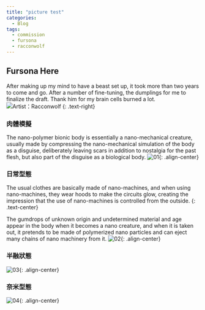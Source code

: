 ```yaml
---
title: "picture test"
categories:
  - Blog
tags:
  - commission
  - fursona
  - racconwolf
---
```


## Fursona Here

After making up my mind to have a beast set up, it took more than two years to come and go.
After a number of fine-tuning, the dumplings for me to finalize the draft.
Thank him for my brain cells burned a lot.
![Artist：Racconwolf](https://twitter.com/racoonwolf)
{: .text-right}

### 肉體模擬
The nano-polymer bionic body is essentially a nano-mechanical creature, 
usually made by compressing the nano-mechanical simulation of the body as a disguise, 
deliberately leaving scars in addition to nostalgia for the past flesh, 
but also part of the disguise as a biological body.
![01](https://i.imgur.com/6c2q141.png){: .align-center}

### 日常型態
The usual clothes are basically made of nano-machines, and when using nano-machines, they wear hoods to make the circuits glow, creating the impression that the use of nano-machines is controlled from the outside.
{: .text-center}

The gumdrops of unknown origin and undetermined material and age appear in the body when it becomes a nano creature, and when it is taken out, it pretends to be made of polymerized nano particles and can eject many chains of nano machinery from it.
![02](https://i.imgur.com/e5d0MXA.png){: .align-center}

### 半融狀態
![03](https://i.imgur.com/es5ErVA.png){: .align-center}

### 奈米型態
![04](https://i.imgur.com/WH4t4zW.png){: .align-center}
